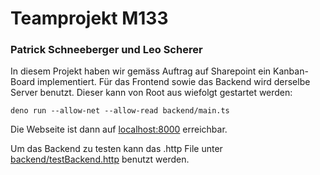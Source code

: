 # Teamprojekt M133
### Patrick Schneeberger und Leo Scherer

In diesem Projekt haben wir gemäss Auftrag auf Sharepoint ein Kanban-Board implementiert.
Für das Frontend sowie das Backend wird derselbe Server benutzt.
Dieser kann von Root aus wiefolgt gestartet werden:

```deno run --allow-net --allow-read backend/main.ts```

Die Webseite ist dann auf [localhost:8000](http://localhost:8000/) erreichbar.

Um das Backend zu testen kann das .http File unter [backend/testBackend.http](https://github.com/Lenoxy/M133-kanban-board/blob/master/backend/testBackend.http) benutzt werden.

